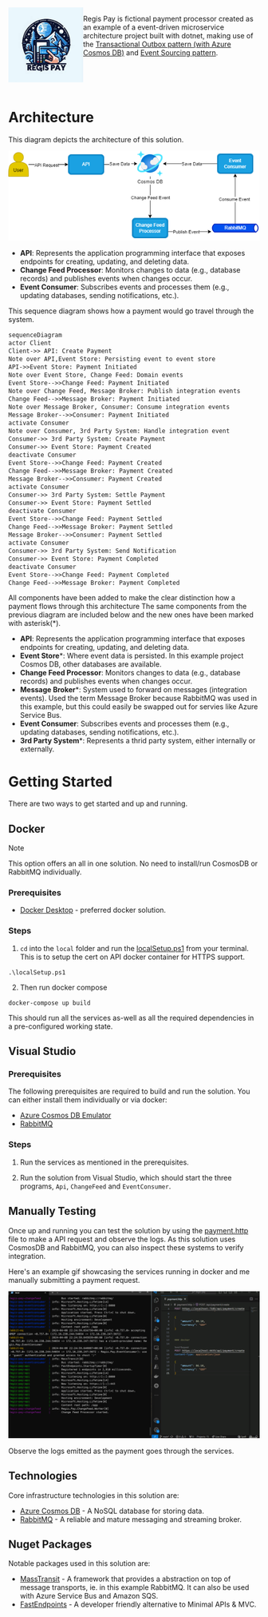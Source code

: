 <img src="regis-pay-logo.jpg" align="left" width="150px"/>

Regis Pay is fictional payment processor created as an example of a event-driven microservice architecture project built with dotnet, making use of the [Transactional Outbox pattern (with Azure Cosmos DB)](https://learn.microsoft.com/en-us/azure/architecture/databases/guide/transactional-outbox-cosmos) and [Event Sourcing pattern](https://learn.microsoft.com/en-us/azure/architecture/patterns/event-sourcing).

<br>
<br>
<br>

# Architecture

This diagram depicts the architecture of this solution.

![Architecture diagram](./docs/images/architecture.drawio.png)

- **API**: Represents the application programming interface that exposes endpoints for creating, updating, and deleting data.
- **Change Feed Processor**: Monitors changes to data (e.g., database records) and publishes events when changes occur.
- **Event Consumer**: Subscribes events and processes them (e.g., updating databases, sending notifications, etc.).

This sequence diagram shows how a payment would go travel through the system. 

```mermaid
sequenceDiagram
actor Client
Client->> API: Create Payment
Note over API,Event Store: Persisting event to event store
API->>Event Store: Payment Initiated
Note over Event Store, Change Feed: Domain events
Event Store-->>Change Feed: Payment Initiated
Note over Change Feed, Message Broker: Publish integration events
Change Feed-->>Message Broker: Payment Initiated
Note over Message Broker, Consumer: Consume integration events
Message Broker-->>Consumer: Payment Initiated
activate Consumer
Note over Consumer, 3rd Party System: Handle integration event
Consumer->> 3rd Party System: Create Payment
Consumer->> Event Store: Payment Created
deactivate Consumer
Event Store-->>Change Feed: Payment Created
Change Feed-->>Message Broker: Payment Created
Message Broker-->>Consumer: Payment Created
activate Consumer
Consumer->> 3rd Party System: Settle Payment
Consumer->> Event Store: Payment Settled
deactivate Consumer
Event Store-->>Change Feed: Payment Settled
Change Feed-->>Message Broker: Payment Settled
Message Broker-->>Consumer: Payment Settled
activate Consumer
Consumer->> 3rd Party System: Send Notification
Consumer->> Event Store: Payment Completed
deactivate Consumer
Event Store-->>Change Feed: Payment Completed
Change Feed-->>Message Broker: Payment Completed
```

All components have been added to make the clear distinction how a payment flows through this architecture 
The same components from the previous diagram are included below and the new ones have been marked with asterisk(*). 

- **API**: Represents the application programming interface that exposes endpoints for creating, updating, and deleting data.
- **Event Store***: Where event data is persisted. In this example project Cosmos DB, other databases are available.
- **Change Feed Processor**: Monitors changes to data (e.g., database records) and publishes events when changes occur.
- **Message Broker***: System used to forward on messages (integration events). Used the term Message Broker because RabbitMQ was used in this example, but this could easily be swapped out for servies like Azure Service Bus.
- **Event Consumer**: Subscribes events and processes them (e.g., updating databases, sending notifications, etc.).
- **3rd Party System***: Represents a thrid party system, either internally or externally.

# Getting Started

There are two ways to get started and up and running.

## Docker

> [!NOTE]  
> This option offers an all in one solution. No need to install/run CosmosDB or RabbitMQ individually.

### Prerequisites

- [Docker Desktop](https://www.docker.com/get-started/) - preferred docker solution.

### Steps

1. `cd` into the `local` folder and run the [localSetup.ps1](local/localSetup.ps1) from your terminal. This is to setup the cert on API docker container for HTTPS support.

```
.\localSetup.ps1
```

2. Then run docker compose

```
docker-compose up build
```

This should run all the services as-well as all the required dependencies in a pre-configured working state. 

## Visual Studio

### Prerequisites

The following prerequisites are required to build and run the solution. You can either install them individually or via docker:
- [Azure Cosmos DB Emulator](https://learn.microsoft.com/en-us/azure/cosmos-db/how-to-develop-emulator?tabs=windows%2Ccsharp&pivots=api-nosql#install-the-emulator)
- [RabbitMQ](https://www.rabbitmq.com/docs/download)

### Steps

1. Run the services as mentioned in the prerequisites.

2. Run the solution from Visual Studio, which should start the three programs, `Api`, `ChangeFeed` and `EventConsumer`.

## Manually Testing

Once up and running you can test the solution by using the [payment.http](local/payment.http) file to make a API request and observe the logs. As this solution uses CosmosDB and RabbitMQ, you can also inspect these systems to verify integration.

Here's an example gif showcasing the services running in docker and me manually submitting a payment request.

![Manually Testing](./docs/images/manual-test.gif)

Observe the logs emitted as the payment goes through the services.

## Technologies

Core infrastructure technologies in this solution are:

- [Azure Cosmos DB](https://azure.microsoft.com/en-gb/products/cosmos-db) - A NoSQL database for storing data. 
- [RabbitMQ](https://www.rabbitmq.com/) - A reliable and mature messaging and streaming broker.

## Nuget Packages

Notable packages used in this solution are:

- [MassTransit](https://masstransit.io/) - A framework that provides a abstraction on top of message transports, ie. in this example RabbitMQ. It can also be used with Azure Service Bus and Amazon SQS.
- [FastEndpoints](https://fast-endpoints.com/) - A developer friendly alternative to Minimal APIs & MVC.
